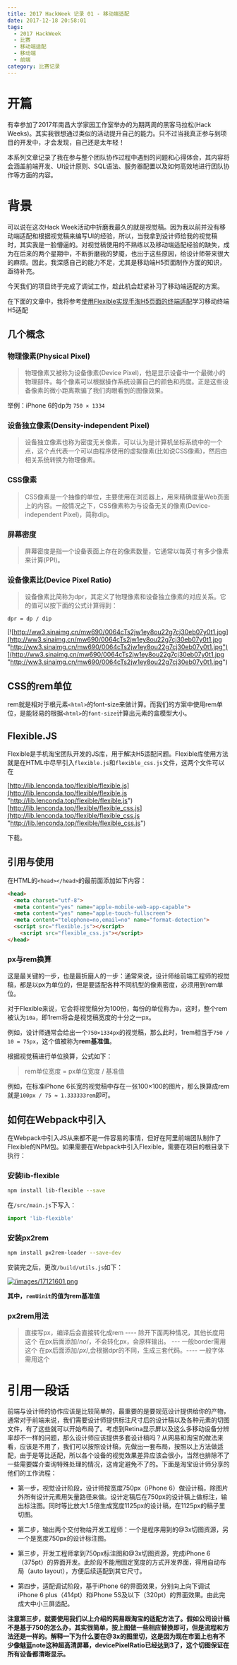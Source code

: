 ```yaml
---
title: 2017 HackWeek 记录 01 - 移动端适配
date: 2017-12-18 20:58:01
tags:
  - 2017 HackWeek
  - 比赛
  - 移动端适配
  - 移动端
  - 前端
category: 比赛记录
---
```


# 开篇

有幸参加了2017年南昌大学家园工作室举办的为期两周的黑客马拉松(Hack Weeks)。其实我很想通过类似的活动提升自己的能力。只不过当我真正参与到项目的开发中，才会发现，自己还是太年轻！

本系列文章记录了我在参与整个团队协作过程中遇到的问题和心得体会，其内容将会涵盖前端开发、UI设计原则、SQL语法、服务器配置以及如何高效地进行团队协作等方面的内容。

# 背景

可以说在这次Hack Week活动中折磨我最久的就是视觉稿。因为我以前并没有移动端适配和根据视觉稿来编写UI的经验，所以，当我拿到设计师给我的视觉稿时，其实我是一脸懵逼的。对视觉稿使用的不熟练以及移动端适配经验的缺失，成为在后来的两个星期中，不断折磨我的梦魇，也出于这些原因，给设计师带来很大的麻烦。因此，我深感自己的能力不足，尤其是移动端H5页面制作方面的知识，亟待补充。

今天我们的项目终于完成了调试工作，趁此机会赶紧补习了移动端适配的方案。

在下面的文章中，我将参考[使用Flexible实现手淘H5页面的终端适配](http://web.jobbole.com/84285/ "使用Flexible实现手淘H5页面的终端适配")学习移动终端H5适配

## 几个概念

### 物理像素(Physical Pixel)

> 物理像素又被称为设备像素(Device Pixel)，他是显示设备中一个最微小的物理部件。每个像素可以根据操作系统设置自己的颜色和亮度。正是这些设备像素的微小距离欺骗了我们肉眼看到的图像效果。

举例：iPhone 6的dp为 `750 × 1334`

### 设备独立像素(Density-independent Pixel)

> 设备独立像素也称为密度无关像素，可以认为是计算机坐标系统中的一个点，这个点代表一个可以由程序使用的虚拟像素(比如说CSS像素)，然后由相关系统转换为物理像素。

### CSS像素

> CSS像素是一个抽像的单位，主要使用在浏览器上，用来精确度量Web页面上的内容。一般情况之下，CSS像素称为与设备无关的像素(Device-independent Pixel)，简称dip。

### 屏幕密度

> 屏幕密度是指一个设备表面上存在的像素数量，它通常以每英寸有多少像素来计算(PPI)。

### 设备像素比(Device Pixel Ratio)

>设备像素比简称为dpr，其定义了物理像素和设备独立像素的对应关系。它的值可以按下面的公式计算得到：

```
dpr = dp / dip
```

[![http://ww3.sinaimg.cn/mw690/0064cTs2jw1ey8ou22g7cj30eb07y0t1.jpg](http://ww3.sinaimg.cn/mw690/0064cTs2jw1ey8ou22g7cj30eb07y0t1.jpg "http://ww3.sinaimg.cn/mw690/0064cTs2jw1ey8ou22g7cj30eb07y0t1.jpg")](http://ww3.sinaimg.cn/mw690/0064cTs2jw1ey8ou22g7cj30eb07y0t1.jpg "http://ww3.sinaimg.cn/mw690/0064cTs2jw1ey8ou22g7cj30eb07y0t1.jpg")

## CSS的rem单位

rem就是相对于根元素`<html>`的font-size来做计算。而我们的方案中使用rem单位，是能轻易的根据`<html>`的`font-size`计算出元素的盒模型大小。

## Flexible.JS

Flexible是手机淘宝团队开发的JS库，用于解决H5适配问题。Flexible库使用方法就是在HTML中尽早引入`flexible.js`和`flexible_css.js`文件，这两个文件可以在

[http://lib.lenconda.top/flexible/flexible.js](http://lib.lenconda.top/flexible/flexible.js "http://lib.lenconda.top/flexible/flexible.js")
[http://lib.lenconda.top/flexible/flexible_css.js](http://lib.lenconda.top/flexible/flexible_css.js "http://lib.lenconda.top/flexible/flexible_css.js")

下载。

## 引用与使用

在HTML的`<head></head>`的最前面添加如下内容：

```html
<head>
  <meta charset="utf-8">
  <meta content="yes" name="apple-mobile-web-app-capable">
  <meta content="yes" name="apple-touch-fullscreen">
  <meta content="telephone=no,email=no" name="format-detection">
  <script src="flexible.js"></script>
	<script src="flexible_css.js"></script>
</head>
```

### px与rem换算

这是最关键的一步，也是最折磨人的一步：通常来说，设计师给前端工程师的视觉稿，都是以px为单位的，但是要适配各种不同机型的像素密度，必须用到rem单位。

对于Flexible来说，它会将视觉稿分为100份，每份的单位称为`a`，这时，整个rem被认为`10a`，即1rem将会是视觉稿宽度的十分之一px。

例如，设计师通常会给出一个`750×1334px`的视觉稿，那么此时，1rem相当于`750 / 10 = 75px`，这个值被称为**rem基准值**。

根据视觉稿进行单位换算，公式如下：

> rem单位宽度 = px单位宽度 / 基准值

例如，在标准iPhone 6长宽的视觉稿中存在一张100×100的图片，那么换算成rem就是`100px / 75 ≈ 1.333333rem`即可。

## 如何在Webpack中引入

在Webpack中引入JS从来都不是一件容易的事情，但好在阿里前端团队制作了Flexible的NPM包。如果需要在Webpack中引入Flexible，需要在项目的根目录下执行：

### 安装lib-flexible

```bash
npm install lib-flexible --save
```

在`/src/main.js`下写入：

```javascript
import 'lib-flexible'
```

### 安装px2rem

```bash
npm install px2rem-loader --save-dev
```

安装完之后，更改`/build/utils.js`如下：

[![/images/17121601.png](/images/17121601.png "/images/17121601.png")](/images/17121601.png "/images/17121601.png")

**其中，`remUinit`的值为rem基准值**

### px2rem用法

> 直接写px，编译后会直接转化成rem ---- 除开下面两种情况，其他长度用这个
在px后面添加/*no*/，不会转化px，会原样输出。 --- 一般border需用这个
在px后面添加/*px*/,会根据dpr的不同，生成三套代码。---- 一般字体需用这个

# 引用一段话

前端与设计师的协作应该是比较简单的，最重要的是要规范设计提供给你的产物，通常对于前端来说，我们需要设计师提供标注尺寸后的设计稿以及各种元素的切图文件，有了这些就可以开始布局了。考虑到Retina显示屏以及这么多移动设备分辨率却不一样的问题，那么设计师应该提供多套设计稿吗？从网易和淘宝的做法来看，应该是不用了，我们可以按照设计稿，先做出一套布局，按照以上方法做适配，由于是等比适配，所以各个设备的视觉效果差异应该会很小，当然也排除不了一些需要媒介查询特殊处理的情况，这肯定避免不了的。下面是淘宝设计师分享的他们的工作流程：

- 第一步，视觉设计阶段，设计师按宽度750px（iPhone 6）做设计稿，除图片外所有设计元素用矢量路径来做。设计定稿后在750px的设计稿上做标注，输出标注图。同时等比放大1.5倍生成宽度1125px的设计稿，在1125px的稿子里切图。

- 第二步，输出两个交付物给开发工程师：一个是程序用到的@3x切图资源，另一个是宽度750px的设计标注图。

- 第三步，开发工程师拿到750px标注图和@3x切图资源，完成iPhone 6（375pt）的界面开发。此阶段不能用固定宽度的方式开发界面，得用自动布局（auto layout），方便后续适配到其它尺寸。

- 第四步，适配调试阶段，基于iPhone 6的界面效果，分别向上向下调试iPhone 6 plus（414pt）和iPhone 5S及以下（320pt）的界面效果。由此完成大中小三屏适配。

**注意第三步，就要使用我们以上介绍的网易跟淘宝的适配方法了。假如公司设计稿不是基于750的怎么办，其实很简单，按上图做一些相应替换即可，但是流程和方法还是一样的。解释一下为什么要在@3x的图里切，这是因为现在市面上也有不少像魅蓝note这种超高清屏幕，devicePixelRatio已经达到3了，这个切图保证在所有设备都清晰显示。**
